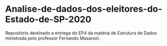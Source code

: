 # Analise-de-dados-dos-eleitores-do-Estado-de-SP-2020
Repositório destinado a entrega do EP4 da matéria de Estrutura de Dados ministrada pelo professor Fernando Masanori.


